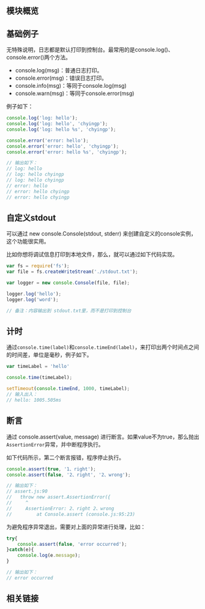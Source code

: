 ## 模块概览

## 基础例子

无特殊说明，日志都是默认打印到控制台。最常用的是console.log()、console.error()两个方法。

* console.log(msg)：普通日志打印。
* console.error(msg)：错误日志打印。
* console.info(msg)：等同于console.log(msg)
* console.warn(msg)：等同于console.error(msg)

例子如下：

```js
console.log('log: hello');
console.log('log: hello', 'chyingp');
console.log('log: hello %s', 'chyingp');

console.error('error: hello');
console.error('error: hello', 'chyingp');
console.error('error: hello %s', 'chyingp');

// 输出如下：
// log: hello
// log: hello chyingp
// log: hello chyingp
// error: hello
// error: hello chyingp
// error: hello chyingp
```

## 自定义stdout

可以通过 new console.Console(stdout, stderr) 来创建自定义的console实例，这个功能很实用。

比如你想将调试信息打印到本地文件，那么，就可以通过如下代码实现。

```js
var fs = require('fs');
var file = fs.createWriteStream('./stdout.txt');

var logger = new console.Console(file, file);

logger.log('hello');
logger.log('word');

// 备注：内容输出到 stdout.txt里，而不是打印到控制台
```

## 计时

通过`console.time(label)`和`console.timeEnd(label)`，来打印出两个时间点之间的时间差，单位是毫秒，例子如下。

```js
var timeLabel = 'hello'

console.time(timeLabel);

setTimeout(console.timeEnd, 1000, timeLabel);
// 输入出入：
// hello: 1005.505ms
```

## 断言

通过 console.assert(value, message) 进行断言。如果value不为true，那么抛出`AssertionError`异常，并中断程序执行。

如下代码所示，第二个断言报错，程序停止执行。

```js
console.assert(true, '1、right');
console.assert(false, '2、right', '2、wrong');

// 输出如下：
// assert.js:90
//   throw new assert.AssertionError({
//     ^
//     AssertionError: 2、right 2、wrong
//         at Console.assert (console.js:95:23)
```

为避免程序异常退出，需要对上面的异常进行处理，比如：

```js
try{
    console.assert(false, 'error occurred');
}catch(e){
    console.log(e.message);
}

// 输出如下：
// error occurred
```

## 相关链接

